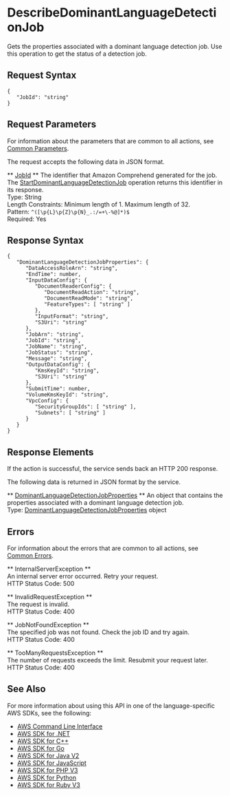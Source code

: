 # DescribeDominantLanguageDetectionJob<a name="API_DescribeDominantLanguageDetectionJob"></a>

Gets the properties associated with a dominant language detection job\. Use this operation to get the status of a detection job\.

## Request Syntax<a name="API_DescribeDominantLanguageDetectionJob_RequestSyntax"></a>

```
{
   "JobId": "string"
}
```

## Request Parameters<a name="API_DescribeDominantLanguageDetectionJob_RequestParameters"></a>

For information about the parameters that are common to all actions, see [Common Parameters](CommonParameters.md)\.

The request accepts the following data in JSON format\.

 ** [JobId](#API_DescribeDominantLanguageDetectionJob_RequestSyntax) **   <a name="comprehend-DescribeDominantLanguageDetectionJob-request-JobId"></a>
The identifier that Amazon Comprehend generated for the job\. The [StartDominantLanguageDetectionJob](API_StartDominantLanguageDetectionJob.md) operation returns this identifier in its response\.  
Type: String  
Length Constraints: Minimum length of 1\. Maximum length of 32\.  
Pattern: `^([\p{L}\p{Z}\p{N}_.:/=+\-%@]*)$`   
Required: Yes

## Response Syntax<a name="API_DescribeDominantLanguageDetectionJob_ResponseSyntax"></a>

```
{
   "DominantLanguageDetectionJobProperties": { 
      "DataAccessRoleArn": "string",
      "EndTime": number,
      "InputDataConfig": { 
         "DocumentReaderConfig": { 
            "DocumentReadAction": "string",
            "DocumentReadMode": "string",
            "FeatureTypes": [ "string" ]
         },
         "InputFormat": "string",
         "S3Uri": "string"
      },
      "JobArn": "string",
      "JobId": "string",
      "JobName": "string",
      "JobStatus": "string",
      "Message": "string",
      "OutputDataConfig": { 
         "KmsKeyId": "string",
         "S3Uri": "string"
      },
      "SubmitTime": number,
      "VolumeKmsKeyId": "string",
      "VpcConfig": { 
         "SecurityGroupIds": [ "string" ],
         "Subnets": [ "string" ]
      }
   }
}
```

## Response Elements<a name="API_DescribeDominantLanguageDetectionJob_ResponseElements"></a>

If the action is successful, the service sends back an HTTP 200 response\.

The following data is returned in JSON format by the service\.

 ** [DominantLanguageDetectionJobProperties](#API_DescribeDominantLanguageDetectionJob_ResponseSyntax) **   <a name="comprehend-DescribeDominantLanguageDetectionJob-response-DominantLanguageDetectionJobProperties"></a>
An object that contains the properties associated with a dominant language detection job\.  
Type: [DominantLanguageDetectionJobProperties](API_DominantLanguageDetectionJobProperties.md) object

## Errors<a name="API_DescribeDominantLanguageDetectionJob_Errors"></a>

For information about the errors that are common to all actions, see [Common Errors](CommonErrors.md)\.

 ** InternalServerException **   
An internal server error occurred\. Retry your request\.  
HTTP Status Code: 500

 ** InvalidRequestException **   
The request is invalid\.  
HTTP Status Code: 400

 ** JobNotFoundException **   
The specified job was not found\. Check the job ID and try again\.  
HTTP Status Code: 400

 ** TooManyRequestsException **   
The number of requests exceeds the limit\. Resubmit your request later\.  
HTTP Status Code: 400

## See Also<a name="API_DescribeDominantLanguageDetectionJob_SeeAlso"></a>

For more information about using this API in one of the language\-specific AWS SDKs, see the following:
+  [AWS Command Line Interface](https://docs.aws.amazon.com/goto/aws-cli/comprehend-2017-11-27/DescribeDominantLanguageDetectionJob) 
+  [AWS SDK for \.NET](https://docs.aws.amazon.com/goto/DotNetSDKV3/comprehend-2017-11-27/DescribeDominantLanguageDetectionJob) 
+  [AWS SDK for C\+\+](https://docs.aws.amazon.com/goto/SdkForCpp/comprehend-2017-11-27/DescribeDominantLanguageDetectionJob) 
+  [AWS SDK for Go](https://docs.aws.amazon.com/goto/SdkForGoV1/comprehend-2017-11-27/DescribeDominantLanguageDetectionJob) 
+  [AWS SDK for Java V2](https://docs.aws.amazon.com/goto/SdkForJavaV2/comprehend-2017-11-27/DescribeDominantLanguageDetectionJob) 
+  [AWS SDK for JavaScript](https://docs.aws.amazon.com/goto/AWSJavaScriptSDK/comprehend-2017-11-27/DescribeDominantLanguageDetectionJob) 
+  [AWS SDK for PHP V3](https://docs.aws.amazon.com/goto/SdkForPHPV3/comprehend-2017-11-27/DescribeDominantLanguageDetectionJob) 
+  [AWS SDK for Python](https://docs.aws.amazon.com/goto/boto3/comprehend-2017-11-27/DescribeDominantLanguageDetectionJob) 
+  [AWS SDK for Ruby V3](https://docs.aws.amazon.com/goto/SdkForRubyV3/comprehend-2017-11-27/DescribeDominantLanguageDetectionJob) 